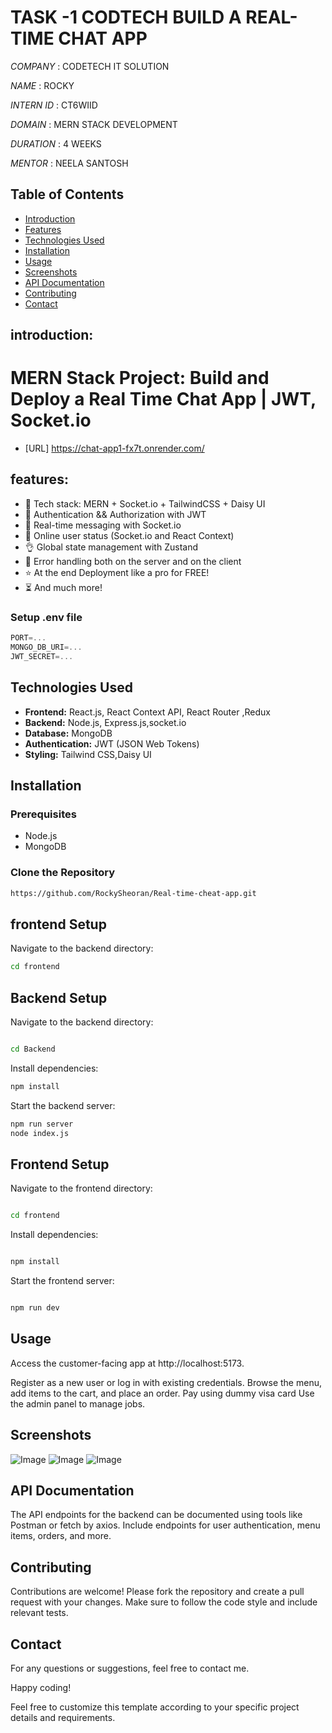 # TASK -1 CODTECH  BUILD A REAL-TIME CHAT APP

*COMPANY* : CODETECH IT SOLUTION

*NAME* : ROCKY

*INTERN ID* : CT6WIID

*DOMAIN* : MERN STACK DEVELOPMENT

*DURATION* : 4 WEEKS

*MENTOR* : NEELA SANTOSH


## Table of Contents
- [Introduction](#introduction)
- [Features](#features)
- [Technologies Used](#technologies-used)
- [Installation](#installation)
- [Usage](#usage)
- [Screenshots](#screenshots)
- [API Documentation](#api-documentation)
- [Contributing](#contributing)
- [Contact](#contact)

## introduction:
# MERN Stack Project: Build and Deploy a Real Time Chat App | JWT, Socket.io 
 - [URL] https://chat-app1-fx7t.onrender.com/
   
## features:

-   🌟 Tech stack: MERN + Socket.io + TailwindCSS + Daisy UI
-   🎃 Authentication && Authorization with JWT
-   👾 Real-time messaging with Socket.io
-   🚀 Online user status (Socket.io and React Context)
-   👌 Global state management with Zustand
-   🐞 Error handling both on the server and on the client
-   ⭐ At the end Deployment like a pro for FREE!
-   ⏳ And much more!

### Setup .env file

```js
PORT=...
MONGO_DB_URI=...
JWT_SECRET=...

```

## Technologies Used
- **Frontend:** React.js, React Context API, React Router ,Redux
- **Backend:** Node.js, Express.js,socket.io
- **Database:** MongoDB
- **Authentication:** JWT (JSON Web Tokens)
- **Styling:** Tailwind CSS,Daisy UI

## Installation
### Prerequisites
- Node.js
- MongoDB

### Clone the Repository
```sh
https://github.com/RockySheoran/Real-time-cheat-app.git

```
## frontend Setup
Navigate to the backend directory:

```sh
cd frontend
```
## Backend Setup
Navigate to the backend directory:
```sh

cd Backend
```

Install dependencies:

```sh
npm install
```


Start the backend server:

```sh
npm run server
node index.js
```
## Frontend Setup
Navigate to the frontend directory:

```sh

cd frontend
```

Install dependencies:
```sh

npm install
```

Start the frontend server:
```sh

npm run dev
```


## Usage
Access the customer-facing app at http://localhost:5173.

Register as a new user or log in with existing credentials.
Browse the menu, add items to the cart, and place an order.
Pay using dummy visa card
Use the admin panel to manage jobs.

## Screenshots
![Image](https://github.com/user-attachments/assets/05321584-6a3e-473b-ae68-97700c60257f)
![Image](https://github.com/user-attachments/assets/73f9dbfa-8487-426a-8857-a36189710fb2)
![Image](https://github.com/user-attachments/assets/ff457e69-3f6f-4aed-becb-9076daa1cccc)

## API Documentation
The API endpoints for the backend can be documented using tools like Postman or fetch by axios. Include endpoints for user authentication, menu items, orders, and more.

## Contributing
Contributions are welcome! Please fork the repository and create a pull request with your changes. Make sure to follow the code style and include relevant tests.

## Contact
For any questions or suggestions, feel free to contact me.

Happy coding!

Feel free to customize this template according to your specific project details and requirements.




